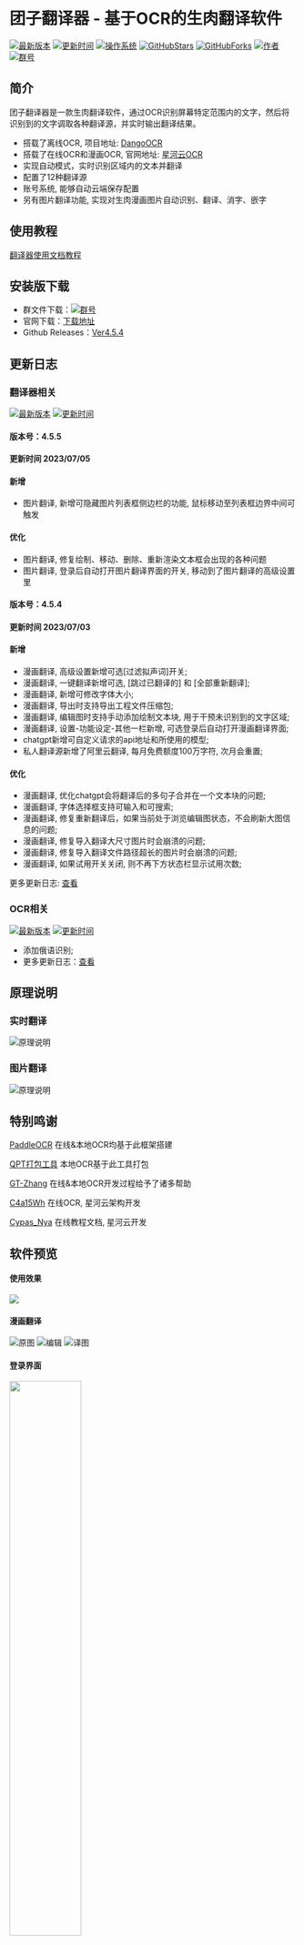 # 团子翻译器 - 基于OCR的生肉翻译软件


[![最新版本](https://img.shields.io/badge/%E6%9C%80%E6%96%B0%E7%89%88%E6%9C%AC-Ver4.5.5-ff69b4)](https://github.com/PantsuDango/Dango-Translator)
[![更新时间](https://img.shields.io/badge/%E6%9B%B4%E6%96%B0%E6%97%B6%E9%97%B4-2023--07--05-ff69b4)]()
[![操作系统](https://img.shields.io/badge/%E6%93%8D%E4%BD%9C%E7%B3%BB%E7%BB%9F-win7--10-ff69b4)]()
[![GitHubStars](https://img.shields.io/github/stars/PantsuDango/Dango-Translator)]()
[![GitHubForks](https://img.shields.io/github/forks/PantsuDango/Dango-Translator)]()
[![作者](https://img.shields.io/badge/QQ-%E8%83%96%E6%AC%A1%E5%9B%A2%E5%AD%90-ff69b4)](https://github.com/PantsuDango/ImageHub/blob/master/DangoTranslate/public/%E4%BD%9C%E8%80%85.png)
[![群号](https://img.shields.io/badge/%E6%9C%80%E6%96%B0%E4%BA%A4%E6%B5%81%E7%BE%A4-19%E7%BE%A4691201730-ff69b4)](https://github.com/PantsuDango/ImageHub/blob/master/DangoTranslate/public/19%E7%BE%A4.png)

  
## 简介

团子翻译器是一款生肉翻译软件，通过OCR识别屏幕特定范围内的文字，然后将识别到的文字调取各种翻译源，并实时输出翻译结果。

+ 搭载了离线OCR, 项目地址: [DangoOCR](https://github.com/PantsuDango/DangoOCR) 
+ 搭载了在线OCR和漫画OCR, 官网地址: [星河云OCR](https://cloud.stariver.org.cn/auth/login.html)
+ 实现自动模式，实时识别区域内的文本并翻译
+ 配置了12种翻译源
+ 账号系统, 能够自动云端保存配置
+ 另有图片翻译功能, 实现对生肉漫画图片自动识别、翻译、消字、嵌字


## 使用教程
[翻译器使用文档教程](https://dango-docs.ap-sh.starivercs.cn/#/4.0/basic/dangotranslator)

  
## 安装版下载
- 群文件下载：[![群号](https://img.shields.io/badge/%E6%9C%80%E6%96%B0%E4%BA%A4%E6%B5%81%E7%BE%A4-19%E7%BE%A4691201730-ff69b4)](https://github.com/PantsuDango/ImageHub/blob/master/DangoTranslate/public/19%E7%BE%A4.png)  
- 官网下载：[下载地址](https://translator.dango.cloud)
- Github Releases：[Ver4.5.4](https://github.com/PantsuDango/Dango-Translator/releases/tag/Ver4.5.4)

  
## 更新日志
### 翻译器相关
[![最新版本](https://img.shields.io/badge/%E6%9C%80%E6%96%B0%E7%89%88%E6%9C%AC-Ver4.5.5-ff69b4)]()
[![更新时间](https://img.shields.io/badge/%E6%9B%B4%E6%96%B0%E6%97%B6%E9%97%B4-2023--07--05-ff69b4)]()

#### 版本号：4.5.5
#### 更新时间 2023/07/05
#### 新增
+ 图片翻译, 新增可隐藏图片列表框侧边栏的功能, 鼠标移动至列表框边界中间可触发
#### 优化
+ 图片翻译,  修复绘制、移动、删除、重新渲染文本框会出现的各种问题
+ 图片翻译, 登录后自动打开图片翻译界面的开关, 移动到了图片翻译的高级设置里

#### 版本号：4.5.4
#### 更新时间 2023/07/03
#### 新增
+ 漫画翻译, 高级设置新增可选[过滤拟声词]开关;
+ 漫画翻译, 一键翻译新增可选, [跳过已翻译的] 和 [全部重新翻译];
+ 漫画翻译, 新增可修改字体大小;
+ 漫画翻译, 导出时支持导出工程文件压缩包;
+ 漫画翻译, 编辑图时支持手动添加绘制文本块, 用于干预未识别到的文字区域;
+ 漫画翻译, 设置-功能设定-其他一栏新增, 可选登录后自动打开漫画翻译界面;
+ chatgpt新增可自定义请求的api地址和所使用的模型;
+ 私人翻译源新增了阿里云翻译, 每月免费额度100万字符, 次月会重置;
#### 优化
+ 漫画翻译, 优化chatgpt会将翻译后的多句子合并在一个文本块的问题;
+ 漫画翻译, 字体选择框支持可输入和可搜索;
+ 漫画翻译, 修复重新翻译后，如果当前处于浏览编辑图状态，不会刷新大图信息的问题;
+ 漫画翻译, 修复导入翻译大尺寸图片时会崩溃的问题;
+ 漫画翻译, 修复导入翻译文件路径超长的图片时会崩溃的问题;
+ 漫画翻译, 如果试用开关关闭, 则不再下方状态栏显示试用次数;

更多更新日志: [查看](https://github.com/PantsuDango/Dango-Translator/releases)  

### OCR相关
[![最新版本](https://img.shields.io/badge/%E6%9C%80%E6%96%B0%E7%89%88%E6%9C%AC-Ver4.3.6-ff69b4)]()
[![更新时间](https://img.shields.io/badge/%E6%9B%B4%E6%96%B0%E6%97%B6%E9%97%B4-2022--11--26-ff69b4)]()
+ 添加俄语识别;
+ 更多更新日志：[查看](https://docs1.ayano.top/#/4.0/develop/changelog)  


## 原理说明
### 实时翻译
![原理说明](https://github.com/PantsuDango/ImageHub/blob/master/DangoTranslate/public/%E6%B5%81%E7%A8%8B%E5%9B%BE.png)
### 图片翻译
![原理说明](https://github.com/PantsuDango/ImageHub/blob/master/DangoTranslate/Ver4.5.4/%E6%BC%AB%E7%94%BB%E7%BF%BB%E8%AF%91%E8%AF%B4%E6%98%8E.png)

## 特别鸣谢
[PaddleOCR](https://github.com/PaddlePaddle/PaddleOCR)  在线&本地OCR均基于此框架搭建

[QPT打包工具](https://github.com/GT-ZhangAcer/QPT)  本地OCR基于此工具打包

[GT-Zhang](https://github.com/GT-ZhangAcer) 在线&本地OCR开发过程给予了诸多帮助

[C4a15Wh](https://c4a15wh.cn) 在线OCR, 星河云架构开发

[Cypas_Nya](https://blog.ayano.top) 在线教程文档, 星河云开发

  
## 软件预览

#### 使用效果
![](https://github.com/PantsuDango/ImageHub/blob/master/DangoTranslate/Ver4.3.6/%E4%BD%BF%E7%94%A8%E6%95%88%E6%9E%9C.png)

#### 漫画翻译
![原图](https://github.com/PantsuDango/ImageHub/blob/master/DangoTranslate/Ver4.5.0/%E5%8E%9F%E5%9B%BE.png)
![编辑](https://github.com/PantsuDango/ImageHub/blob/master/DangoTranslate/Ver4.5.0/%E7%BC%96%E8%BE%91.png)
![译图](https://github.com/PantsuDango/ImageHub/blob/master/DangoTranslate/Ver4.5.0/%E8%AF%91%E5%9B%BE.png)

#### 登录界面
<img src="https://github.com/PantsuDango/ImageHub/blob/master/DangoTranslate/Ver4.3.6/%E7%99%BB%E5%BD%95.png" width="50%" height="50%">

#### 注册界面
<img src="https://github.com/PantsuDango/ImageHub/blob/master/DangoTranslate/Ver4.3.6/%E6%B3%A8%E5%86%8C.png" width="50%" height="50%">

#### 主界面
![](https://github.com/PantsuDango/ImageHub/blob/master/DangoTranslate/Ver4.3.6/%E7%BF%BB%E8%AF%91%E7%95%8C%E9%9D%A2.png)

#### 设置界面
<img src="https://github.com/PantsuDango/ImageHub/blob/master/DangoTranslate/Ver4.3.6/%E8%AE%BE%E7%BD%AE-%E8%AF%86%E5%88%AB%E8%AE%BE%E5%AE%9A.png" width="100%" height="100%">
<img src="https://github.com/PantsuDango/ImageHub/blob/master/DangoTranslate/Ver4.3.6/%E8%AE%BE%E7%BD%AE-%E7%BF%BB%E8%AF%91%E8%AE%BE%E5%AE%9A.png" width="100%" height="100%">
<img src="https://github.com/PantsuDango/ImageHub/blob/master/DangoTranslate/Ver4.3.6/%E8%AE%BE%E7%BD%AE-%E6%98%BE%E7%A4%BA%E8%AE%BE%E5%AE%9A.png" width="100%" height="100%">
<img src="https://github.com/PantsuDango/ImageHub/blob/master/DangoTranslate/Ver4.3.6/%E8%AE%BE%E7%BD%AE-%E5%8A%9F%E8%83%BD%E8%AE%BE%E5%AE%9A.png" width="100%" height="100%">
<img src="https://github.com/PantsuDango/ImageHub/blob/master/DangoTranslate/Ver4.3.6/%E8%AE%BE%E7%BD%AE-%E5%85%B3%E4%BA%8E.png" width="100%" height="100%">
<img src="https://github.com/PantsuDango/ImageHub/blob/master/DangoTranslate/Ver4.3.6/%E5%A4%9A%E8%8C%83%E5%9B%B4%E5%88%87%E6%8D%A2.png" width="50%" height="50%">
<img src="https://github.com/PantsuDango/ImageHub/blob/master/DangoTranslate/Ver4.3.6/%E5%B1%8F%E8%94%BD%E8%AF%8D.png" width="50%" height="50%">

#### 支持作者
<img src="https://github.com/PantsuDango/ImageHub/blob/master/DangoTranslate/Ver4.3.6/%E8%AE%BE%E7%BD%AE-%E6%94%AF%E6%8C%81%E4%BD%9C%E8%80%85.png" width="100%" height="100%">

## 开源协议
本项目使用GNU LESSER GENERAL PUBLIC LICENSE(LGPL)开源协议
